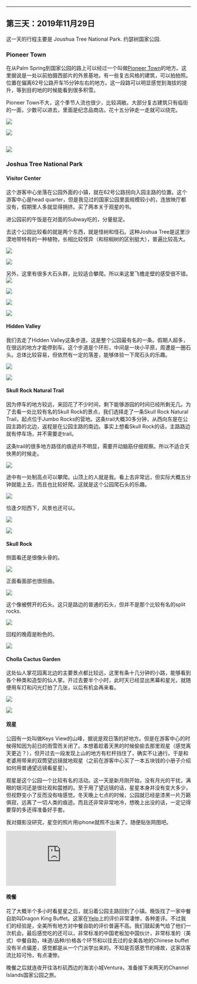 
-------------
第三天：2019年11月29日
-------------

这一天的行程主要是 Joushua Tree National Park. 约瑟树国家公园.

### Pioneer Town
在从Palm Spring到国家公园的路上可以经过一个叫做[Pioneer Town](https://www.visitcalifornia.com/attraction/pioneertown)的地方。这里据说是一处以前拍摄西部片的外景基地，有一些复古风格的建筑，可以拍拍照。位置在偏离62号公路开车15分钟左右的地方。这一段路可以明显感觉到海拔的提升，等到目的地的时候能看到很多积雪。

Pioneer Town不大，这个季节人流也很少，比较凋敝。大部分复古建筑只有临街的一面，少数可以进去，里面是纪念品商店。花十五分钟走一走就可以绕完。

![](https://lh3.googleusercontent.com/RF-Mjb0w_YwyQSBRiEvQ525Qj34rZXvz_dCNJRg2j9704y4XuHcu4lqXUfyWvPYIvQu7LKDCadPb1bRe3apYlZxtfCnerU4rmOh8CJDx01rQX9O1cue70EamMPop8kU5LH9lqqocosKCcAyoLT1Esk0e3twvmsx009uSiUa6hzIEbhc3Dky_CUm_NoiruOycGHPb1QDSPgQQHsoDvtUj9qdzCjeKazh5I_-zihwBADWbCIkW8C9sdGmyWz5RQmfOw7T6IAcQ8WQV8VVzWsyfE22zzUFv2DCw6OHHsXMGZowyju1k0Vw-i2EmcR5fmuxKEmzbP4UvVK8z1Peo0FC97695ySPk8nmiXvVFHzMzSOVOkMwZFn0uQlMB2x4ajxkLuDl3DX3xbGSuF0JX-2IUpEjUy7NMoLgI0N9Xtyt0UckDY7dBQKNjTqDcpYKvJeDo5tNFqJo9bK0yk4JA4dOQchslcJdOnErkkEQi0u6b7MMe6U3cUb6rgxRMhSakCTG920PgEn-NyROWPebqawIXlNUYq6swmS0TXhQAWP4fDMvz4emZXfDusTjkWkgf-czi3V0ebaW4EOO8ASHB3TAc5GQP-bb3q5GXe-QxC8hvSujE4o7sypgglEY1D24oC9hyIrv8KqLfxyGNrgdkrUW2jPkd_LsMHQ2GY2UTzItsFnbXdr1FTZcDlQpliHw2abjTZeSnNPbYEbBVI9Z_QnAmJEI8K3IbYkIP3ZfcDDFT-hWkae1lfg=w600)

![](https://lh3.googleusercontent.com/zUbROODuE5O2KDQ1rfqrAXrUbpbOhuax7gtjXqUxp7aAdrdSPOwaK34CcaMjkTHIHeJXLSb4VelqVTJMfxITDT4-_9eOBmRNwBC-a_KbJ2_YqT6eSCA18Ek6QGpkOfKqiQGSDpdAWz2c3wEeiWtTe19-sXNZfgZ8lRopE1kOzL1YVE8n4Ea3O2S2-vzWVG1znwL7kFjod3wQfs0Al4j3Fr5rtlQundLWPiObn1j_glVgtUNTaCCX2UtqjrcZAplnnt9bIMEi4UUD70eiErCGJWUh9JNCUTXpR-ftYYgJth0A7m93t8Tn1nEK761biPD8w8Xdr9n-mjhNdoHHImn6u41lm_rJj6Rtl4mmaoS_3N2dwiLcQarliKYtzEMAk4SpNcE576f_AKlmsZEnSv88lPTwM6U2CnUDteGxDqbnCGawWAQVKfkgauzuSfNDlmrl-zS8z7BZya7bi68lD45yFEzRJgVUWsrj0fZRgMrora_gwzHxHr4ynbdq41h5uWOU0Qupif4unPCPuNBJAdHYoVTJ7yXF-5-EEXGs-u3w8_IWIS0CHwRtP98bJAegMDiD9xt8dLicewbICV5nmlKxXpa6IC9wDrZ6BEp7QBfUjTIGcNYK2A1FJMlfTW8r3VlGbWpTqoMLfR2QWkpJdpEnfkgxjfvpLBG8Mqx6hbGqv6bAh-EaItSKawKpL6SDLGPVQj9QjVMM7kuBGMXsAzI5MRqSrp6zYHykiWwVM5ypZsCAJpCt3Q=w600)

![](https://lh3.googleusercontent.com/Q8VEU7IqDo-iDgfGHEaCE9B56wVnl_1ek_5geRrYe6iU9v-dXP6dFo-WQw47U_6Vmweu_vfxh4tfbIqq0L9UI97KuEFYASyk5KxAnkyEa6bvojLALZ8tNmFG3ZGy-BQCGsMF8AuGXaY-u5hQlqKEbI-LtOlCeWPXV6E4Kr7q7vi73F44xfv2d8UzkYUQRRaeFGA0IgPZ9H4XzSwEK5jO3vp1WT_C1NM4WnUF3-DKPr1zyEpi6ngfL8cYlwJRAh_OBE7fKj2axUj5Y_7xdyV3sm1X0nf7Hwg4ArYVbpICNbbTPxmJpA8OfUEYZ2myJd_-idQzfp2ecDBei6-ShxqGZDhzsoWMjrCiTZINH1qNZ5gWhywdv37CwSSwR91JwZ9Yp57qtbBn4-o2no0OV0bbChboTXLTN1laBcZZ2-E2OOpSjzdGKbHfJdxLUZ6AWu0NTHJ3BEFhDuvUMc1qfvFYnrTyYJ1BNflVpm4PhGdPZkCXHhxjHEiWJAH2FGLeL8ZMTvopCbgkRX-Pl7k5-QXpMM1iI0SljsH2r6OMiCnzmm4WXWraGN-eiov2LI7pbZzzPEu9VgL_C7D-xnEFjW0iOJJS5S2kZLJ-ZpUBBMIO3tkOX0DGvzjj2hqGQ_yWT5iZHFIggN6vgbu7N03RLpN2Kcn0gy902jchPs727Cxajgt0sAk6ZDeQfUAA1BPGnZIxcySKjhrkGWQzh601zcRd2uJ9hlMoLJYfWXsDDHlJohKYtd5Yog=h600)
----------
### Joshua Tree National Park

#### Visitor Center
这个游客中心坐落在公园外面的小镇，就在62号公路拐向入园主路的位置。这个游客中心是head quarter，但是我见过的国家公园里面规模较小的，连放映厅都没有，假期里人多就显得拥挤。买了两本关于观星的书。

进公园前的午饭是在对面的Subway吃的，分量挺足。

去这个公园比较看的就是两个东西，就是怪树和怪石。这种Joshua Tree是这里沙漠地带特有的一种植物，长相比较怪异（和棕榈树的区别挺大），普遍比较高大。

![](https://lh3.googleusercontent.com/kCSA3qPjBvV3BBdy2k66wlOXo83GlaeuuAk4muvbOq2oanISr0IBfzDy9bhtU9or87l7pNmHsEkv76wu1xaISFapviAmeywMwR2fCvdbAoyW49Oh5JKgX0hjldRg89qHcyXaxweVWOS6YPwhDDvDWVwtEN_36-wU1xIxeQdL8YkecY9xGFgiz5-WKp0gaRboz4PA0gF27VLwUJUV-135dG13vuJb18Hz2AxZEQtROOokkeH9-GxXlm4GIWfzXXEpv73M3LEPOgSsCDbD7-nyUxz9eyz2FAI9BNaPVctnNXlZdOw2C-pw5Yrwo-NclWB5xFO8rg19zXMfiSknqjN4IhwcH65TTllaT8hfLPw9SZLk_poIm26qtcI9GoF0ig1PF8xg7lu5JBrV56j3zfsapGHHhCjL3CIK0JJizY-UPVzE5HPUu-bQvqZfRG5TUzCROWVUWbWdLaxMywCq4kn1lNUrQ48FvyuXJd1JsfIN691j3CTuOq2zdQjRXiohSctZaHUSJN3iKkFku8ao2Rcg3bbD1zHB_I5G-YTxH4iMMlqTdMgatdHYmn3f6i36S2mxIUaA7Ndu6v9DVDhvkK_J5AjChbAFJTo2Xhu8xEoQTXdzD5LMuM97WnDPQNx50KsvK4q4GANNZnqP3YCQjyM6JdQx59TEC6lC5VifRmwmQomIiAbJzSr2Rs24HseWrcENHsB87l-4hVSplkSlrtiS5g9TQDVkWT7zD6gg-Cd7V0dFhXhGNQ=h600)

![](https://lh3.googleusercontent.com/doh73UQZVYLSg5YXMyvvUi2rA_SaBhprP79BIN03AKt6haPRNU3v4P6RHOPu2LmB9Cw2w1-uCz51jY3xHOZQfvtssuHYkE75YpKsJLoo78LAAwV49XB5ipmhLakFU5tMSuB8V5rFHuasXHB2s4dT8k3Rj4e4sP9K1MuSAoYQ1MhrREm-NAeS0iYMncBWZExaGScGbgsGYC7g9e3ZeCfZwbZPD3feuOLFc0CP-7uESmp5mr9jbCaeGKgcFmhJ0bs8UVcjw0eVymHEKTMlMFNR7m7f9gsrjfeRaLOqeAhwIfFZgdva794Tz94X08rtOBQfAkDd45SLGaFbheqsTgRjQBKMEoEmR3__oS0vMvoRRcc83gy7DRBVW1EaauVSDMp-g6ofqkVGi36e1y-zOpQayzCY_8a0gJz2TTpMxxbd2sQce9mPxAsk3drzyeoe0OB0hyw3t_vLvhwN_m_GP6ct_f5n4Y6S9fOftJ9wAAJgJBBig3zFehiJsGOh3Xydrl0GndvTI36_YWlkkseEBltMhEbsIG38Cl_nnn1koaHNpZvMn5Mp2RVdV0t9C2HOJNxnhu53tofRrB_pweSFgVd_J7GU0hCtHePDH1BL5ynRiHTshsERQzLSQC1-9E4Acqzk93k9iT_3nMRORfUinMIMgf_fK0Vtov_WdQzt5VMxN6u7b6vgsPraDDBYn0_qC0YTaSe-Cy1SeUqhxD3e3ThH7FtGC8KhrdO6c0vgJlDapwvB4A28bQ=h600)

另外，这里有很多大石头群，比较适合攀爬。所以来这里飞檐走壁的感受很不错。
![](https://lh3.googleusercontent.com/4qQpab-Qk_ll9qtnzv37KG6Z5JI-KzMrhO2f1E4_c6Pf1ROq3nl1KBvI4g8xUlA1vn-yfD3HxeEPZeAeD92Of2piT0O1OHCSsHSVabtgLrqR8SkN5odzr84YYoU_yDWPYBToBw5BcfvU5PTpJBXMT__6dhAUANWVHO_2nRuNSlRcexi-LVc3cUrkSpLvgad83VFa6816OMSRYqxKgdtB2WAHvuNneFCbd7eb-1Zrh0vr3xyhtRXXQFYGrZgQN_hng8U2p9eIAEf2PeCV6uXMzvJSLUUyP1wYJ5TcHWS3xSYEvuqai-NDakBndAR39RqsVKFFy1xgVJy3UaMiDShnPH2sHo0VWtvndOKVvF0v2wxBZkR3VFQ9EHQ30HvzY_xm1RBTQP7KLrYi0SmdR1tPoCAJ_mx5Oibq-JO3Ls4Dvg_szSstbE4TUFl8xXPK8PLr3insmxuMZywl-sJruX-ONO5IR1OYvrt4-5-LTgwxgHos39eWezQrO80feA7cH6pI_Yj5c5BsR9HP7-Om5b-qlG2kynWnpvZ4NkIoKSqUEXxwif9rtdbv9fX9TTXsRpYCNl4iMzqAaPUu-mZhEXnx-xHoJlKw-fWb1JZcDt5eLTwSVru4t3Bz3ktisBW2lLolU3VxfJoYcV0NbTISndXrI__Vzr8sTwE-6OJzVveBGKtp25zndvMxRTfC47qmJJsRlBSacfVDTN9LkIIJJE5R8mhLMEkrCB8zRDKMpuY17At_2n7Omg=w600)

![](https://lh3.googleusercontent.com/9Oz330hi5k5bHCyAOBJa6YgMbXFVn3Mu2tnaAygbGlD3L8PLRfxeifiWNxf2M1UeIPwWfq_SebLMoLRILqPflq7Hwzwghe3d1Xnavp7eoDDMG57xeGkyiVIQH89oMnkMZJUoHcqCuUe7VoAF1NjsXqgw6YnRJkV2-oIa69G4b9nGqYY8g_4oY0YH_urWAD87MGp92qASJjBvkEAk_vwhO6vj638FUFRoD2YiPlrIXm6pM5NevE_KGIhXUd4wraYjFsCCOZEF_WmDEa1QTd4CD_hss0pZ2yzUL-luwClvczTy2QsTdHy_PR7v-FQLcpuT-579FjSiIYeXHgILzOm-6IWcd6vTEJM6-0voMkm38fY7cPFocKXDLwlPw7y1DNGOE5sbueQrgtbcZ3vlztkkhpAAV8SEgHIhgsAwt8KHv7hFh2wjW1ZFd8PzwkGYoffusynUCrammOzgzv7-dSiPG7Up_gR_wFid-Z3iZb2eTmMd1Ok3uN55_Z5cPAGvSTk5-I-3pUkvPF_i8gx_1yzzoNHBlruOl9--QkcfzssS8fjCUSGveicrQmhMivSZ1lE3So0RW9Dj7NSzBgEpF2cYxFSv7A9BCqXSegZoeBqjM1YmxsAtmCWsO_H-TOHBO5RN3lozLe9epF54IrUEjEK4SRIHtlR4JYacuKisUQtnP_c2xGi1NVCHL6rsYDr03CR6zBpJ1wJlRPx4bHKJbd2DyoxD_KL7NU3nI10-XFHTCPcVCIZSAA=w600)

![](https://lh3.googleusercontent.com/k85zzKzU0DHhSS3C2mevf_Ew1G4ZF1EqMRMKCrPhNSghcDoo5HXzhsN3Jb9s1glvX5qbUPAsOoe1hhZZaBIoxgod7eLVsglaYyzJ21kZ8qh57xikn6A5DdnlmuWwvfhmR6GvscO_1OAZdhyBMFTprOHv9LHVnARjzhYpqwmMPJzRXtCiV2hB4DnpIjlYnl8VkVgY6-P5QJHz5wOxkUhf0SUUH-q_2lMzWoIIPtL1EZ1M9u6ou8xLPhC3TlYwEfm-vZntfy4EBsSYoTKq7Bwwp_YmsLq5IZKefga2Kw547di2ypyp1be3xLlBaU6CdtxFdGeeuQdJ9v_dhc-0NvvmAq6CZx1T_V6M2HIwQ7AGhHsWwdG2PmZYVWvyIjJYSzUNLLIzq-fsbIqz6GSMtNO9fBeyb16jjOfABsNR1PAwxbE2OxFMt2YSvZw8k1jTuxRFr1SWa9jq_iHhFomuZChBZCBxUQmeoPWP7j_MsTayPm8jLJOh8XBDqlRX6gZ7JzE-hAVzJyRSqscV1ZGKsp3h0LvN_6Wj2KXtlRqEMF1KQnCOvkHdpoHp4yta8p3yeHbYlX--YgNrdkV4SCxKufcD4IuWURg8yre_hxhnydVQZC9qJypXbeYI0N6G8y44xcey7Gl6Fa1uGjrQkBiIjXU_LnAzn7nMEssV2h0nHQIp0N_zf9ksc_cGrndKjr8G-yBx6xyjtJMNreoL-UBvMLjgIkiM4t9UuVV7hSdyVo-4aztiD5VQ_A=w600)

![](https://lh3.googleusercontent.com/MFxq45TDsuEzcHEOAUjmI6-Any9iohCDHWb0hxNz3gBo8YFwotq_vVQQmmFvSvSlWqyaybZutioF76NzFX1Qd3Nisxze5gO4Lkpwyg4s-xJZ3dYpwwOoiMlvkQ7S9c5PPRsd9IaCbVe1cddgnQkWV4Eh18_YWsmls9sKXW435avlmvHmJu6awdksx4PHK43ximJsVqYcnEx7w5or1gujXxp2auNeYCzcS_JMzRiu9oounm3Bk6GjAaK_dMiCt2Fi9YDMvzpj9CTTS1O8FUNpEyoanPuL7tDEv9zUMz1sXbMEu0gdnv80oyAtMt9gywNjXhgNtxuye8Exe884tXmypzksUsmSweZeRdPPrA1XdO11-k5_nF5k9McR9wMRv7BlRRQXx8s-7K8IYXtBLyOl37ZpowQ2a6lKkA4IOTWYinSc5m67a2U7ZSHxWK8MOHaXU0sbNnxH26-Ky_QPmiYLKeFUXv_VFtw-FxqXqLLxJPyg4RRHQSo7UzoUnHTFj2xwE9qwTaarN0Y79H4Zp7YDlSaUaK2HkjI7ynLkYlEDc41qovgK7zhr4bITmoLARKQTfKHs6O6FlUGS0TeuT6QeNtNImMSwuyug____CkOHiccxFFPtAo3k3VhpPFziqEC1AACnj-iSzRIeVh9keJ2V94pqhIhZNFcUD85_0uRdYG0MXez3wBQWZQJ6d7sEUNfRxOgyPHN3nJE29GwNnNEznj1rCRX3D8dtc8KWaYIjVZQTa7J3CQ=w600)

#### Hidden Valley

我们去走了Hidden Valley这条步道。这是整个公园最有名的一条。假期人超多，在很远的地方才能停到车。这个步道是个环形，中间是一块小平原，周遭是一圈石头。总体比较容易，但依然有一定的落差，能够体验一下爬石头的乐趣。

![](https://lh3.googleusercontent.com/AXeWm4ZQNw0KNLHCD9AS_CRkJ4M77Z8gTrBqN0j0C55DjGKkhiP-4Scfv2Vw4s1sQIhs2s7cIf5zizRqTkdbfbb1OIEV7HlmuXfO573upefmJBRVo535RxWIPWISJfMviVCk6PTg7qC42-18bJlL_n2ELzmvbrgoqf4EsjSe3SmvNK8v1uiji4Kg_LoEfmUYIV36ujs8lwX-f-g9JBgc4E6oDWQWe9Ky5MKRQzWV6zwA-pqf8KeKTDd__jk-2_PaPpHAa-L04ld9UjLOCpyY5tBmBss6R4CjupcTKJpUVJ1pgvXE39nb_h7G_2r_ijpyIn08Zh2yCASW2Wb5ap4SZYc2h7sxTZAolsMffkBN6ShaqHZBdjODXmBsjyY4AiniahUMeQ-Q0lyrm4jjA2rvtAqlo-bEC2PFk_dvT9qGkXqMlhcesOYlzf0W5rZ9ZMzVn66yQBCdFigkmAddxczM4aYA_gSmCdnSLW7ky5i1HidX4zaHHKCu0vlXNAry6oon4SDGuHwlFonDIsUTAdQa-rReHkxpohGu9g_rwWhXixtdYLFNPtONb8w3j9vvLUYuK8Sbh1o1YygXpYjpVGZFhc1hfwiPxOHAduiJc6X6NaAWNXQOVGtWR6B-HrUlmNAVqUSfs3sXr6rVQS7FRCskFBg8OVx4XBTHZQW_RgmONyYqwy2S77roqRfAJAhpjhWqAuVR22zoCoX_LLTOg3YcsPYEqtmsUtalapd-rF3y_EhOiNijRQ=w600)

![](https://lh3.googleusercontent.com/yZsVef-Wlqj2-JQfhICld_aTvGQIyiOuK3uI5B5DfRytkJWgwl0v2MLrvMjTOXlB2NFLuzuNfUGEnmKqix-JQag7wBTiM1PPag7PqjOpzq6dUYTJcC0H5L2qLTtga5QJ5KfOIKXZIb-PF8HxCasnok6PVjGrdW2UJ5qIYjLKfA_itOnIZZ53oasH4k85JBmPVNljcIlDsYQ0zerXYgGYH-5nS25U4tUYHmAHR-YS3q6_I2k2gNN7ZZqutOWIIUR9RrwI8FVBs-HOc6dWecwbcsfLNyIB5vbduAoRPkP89t_BBkwHDn6lK_q30RMDO5WYwyxrhzsbHguWO_5nvqI7WgxrSCp7YyWgx5VClYZtK5EQ2kNKFISYVUR8jfoJcrUfdC_1o4wZu02NSa3TFiY77EHwkCk5_4iNz70v9GHlR24VD6Ao3P0HkRklpsBDET1HDL0xirVwNdeK8U7d9DGxoo6Uux_PMbxI1NJecNZiPUAVufXRFpIRU6o4MrOg7xt6rvusjlWYIHenIMOz7umvUwb9hEtNOfCdAt5QWA8bZkRMB-teCTHQyNKeqVG1DpSeWuE6KJ7tdBNI5qAzerJ7ioHSvHXdSRMpOG9Ed9vnjqj5PfJhHr68mzDiSLv_FgJXapLQB63ecm2RrhEWKzwJh1QXBtEl-ZuCqJ17aDs7VJvJHPmWPgKp9gOWHyuzI96kJqRdb2Cibo_YnMqvl0dzVRh1nAP1Z2TvyO_zurRGEVlz7OephA=w600)

#### Skull Rock Natural Trail
因为停车的地方较远，来回花了不少时间，剩下能够游园的时间已经所剩无几。为了去看一处比较有名的Skull Rock的景点，我们选择走了一条Skull Rock Natural Trail，起点位于Jumbo Rocks的营地。这条trail大概30多分钟，从西向东是在公园主路的北边，返程是在公园主路的南边。事实上想看Skull Rock的话，主路路边就有停车场，并不需要走trail。

这条trail的很多地方路径的痕迹并不明显，需要开动脑筋仔细观察。所以不适合天快黑的时候走。

![](https://lh3.googleusercontent.com/xX85s2XBaWoWdUjTpbzwb7NQl64wO7nQwgQgeuOJG9S6MtI1W19YmGukkkQFBPBrBoyEUs8ylWtnExDbbqR3yf9dS4e8wmysfD5TvWHg0P7HmWHxxUmtpi9PiqVg-otI8ynPVeYMf97fVUIPjleaFaUFXWfeF6rB5QqgMRHVLIH_84DYH-0mMuNmZo_UlmlMAqakNTgAI77gmb8mMf2eaF_pgtRGxGEKBjtEKn0F_Fk6HoDiOfLvNApOJXr5W9kC_fcd4eDAt4MlVDSXR1eIR7kciEiIq4OAw8kUs57B7jVyHQ16ojPQhGJ3tY7RPbaLXpfS9QHcKSpHhL1LFbN0iru9stweyOEN9yQJNiVJ7N_H17syzIRsIoDGZ7KRrF1zc3BQsbjYajaYIu9hgCpOmomD6rT3Ndt_muUDJlV3TWhpbWLk4dbWgFvWD3anMmEMWud1Wn-6bDN2tp1KIALAMR3HKvhwX5uAUn27yRAtOz4EcRmC2zSl58ZuHWQ6vfv7QghgZRGTv2BJfgiU1-F2zdjU5zbZQKC-6GrXImbOoA50acurdGuwVxmquLfc3VhQhl6Y6eOkLPjJhv_TSJOn9Fi-k-UdLWQr2AfJ5FzVL_icTSWBWye84H8w5kJrE3AMo2zpRtarZpw1N9Hz7zWTZz4_yindTnDsDd1qDZKTfgk62iy2rBZBxEA6=h400)

途中有一处制高点可以攀爬。山顶上的人就是我。看上去非常远，但实际大概五分钟就能上去，而且也比较好爬。这就是这个公园爬石头的乐趣。

![](https://lh3.googleusercontent.com/er7RALW-qZ_NF9_na594_GBXsYcOLPFUyhEjz4PJfk7ht8EODm5jhW8oEO8IQ8XJN9mFMJnhJ8urL7fQZZzVCQOEVGqRaBsL0WgI5EOTMCpFrfrP1bw_v5EJ5hoCybs3Phhwsrokx65l2qr1It85tmv74uDyMBJS-iVoosyI98FcE5IJfn9IrjoTAMunIq465QBTUNBfMOMZ7nd-QvxW3I1h3L5HNJRbG3YCIdK99zFhnE-HsjhjuzKE-Wyco3KZQSz1u-G1x3EoQloWnzC-vaviwfLgGNk90itAxGwGeRHH8UhJj2ry868o09viRc01AIdVCedbzy9OVyNK5IkZFf0X-Vr3IZKinrOrMpqxC3_VgSr4Jism8b5T4fd1tozXQG_vQ6dZZtqpvjeWT5Ca5qNEJXoeHHf7a5AwE1b3a-XD9Xm1yyKqyJlnZy7_Zt2gRR06UuptwO4f66uUTE9R6hXBy6vJewFkCVvhcRIvcVRkUV0XQ-pL0Gm4hpdH2JsyheI8ABULXOnXFB2myxjxAEzvgnkMqaoO5GedNQ8ZjsWNCjrCo-cA-KkoPDFlXYD4zNJWer7OhtO7GxBY8FAhCkHH5NiZ2MJ-r3ls6G6rmQ7qZ-tidOvelnXGDPCwiibbDo8elyyrlCKxXsnUj42uctUTkmNdbzNrgxcLTQCpastxtk2jFwMHxvuRV_TVOd6EYJ7bZ67ZzXHrS2M3uVPjEKymAiYqc9JaXbPHx3mTlZqe1SIJpg=h600)

恰逢夕阳西下，风景也还可以。

![](https://lh3.googleusercontent.com/Nh4rTanZPuOV8zdpeN2KnI-J8tR8RLaMqdY-isKxlRcKofGIvDhbccbpOhjlmXKrxCQ3LBvD0rXRRv1cyLXVOnQvRYlaxCU1_EBzaru9jyA0Df06ucXgCKFmRZMvlnZKjevsP-Vknq82iUsGxHjydn8MRq4FIg6OiWM9hd2uTW2ABJ9vorbFS9i_2h6vLtuetN84zuzJZGHFFO72H5MbE4BXnTWB7FihZ91H4VvLwT9GO72qC6TWCSlmHVf1p-KRTTmRh93ifjrmi2jZz50sf4S3Q2kXVaxywJJ-SP3tnC5gvMxY3PMnelnuYPSKdUfQDaUy0bS86cH4ZfolLzU9XgSMnsuNeMtbjg0UGEaytgRBxdAFpF0LY1SpAi3dqQZCfh_xUTvvEo9FUIYQSAZm_1UsbDFfasCHkvZ8WF4Doc-vq5k8OUG9BivWy6bMkgwW68P5G-2UWfZ6bJWUYnShI_2NLPmqWXHxdZVH3EsXfs-dOAyCGUSYFxqzbml3AMgLhc04U0wI3-ZxhrywQ1gcM-mLtfLKbN3gXHV-474KVL3ESUcZ7uBxq7M6VlbbfvLLE5EzUZjlysd8lHFmeqnfX4MjAFv_N75J3osHHqF76u7o5vQgTi6RYsBaXePNnoCMmiHUkUAkiKrDMq8c_nWKbjwcg-Kz1czjSnzpLYg16C2wCFc0uZVRsXqtGurwqllCR-lrdTCRXUZ_BsJAKP6s8O0ct74dlH9BfQ1LaVZIl93HiS0oRg=h500)

![](https://lh3.googleusercontent.com/W1DB7e5yXKmx8F7NIbHeo6IPGJ8xltFFFVzNAhHXABOqB1PfK7X3cVDoWYn84WUqV7iapsmOeYsKBomiaY_3nke44353Or39MpWwndCbTLyZ8qtrCB2xRZS5GaF3xmn7Z7KJxFncFI0fc6oLcuSzF7oLwyBmfiZY5vuEVdv0wR6EiCL-5OXEO25GZyActcBqwX5byU1owvZMrZqumieGNn2oAWEowdZlIUHtJi_vfgzMCRVFdxgseJ4mBgVDHYLrWkc6T0l3WM2G9_4lAh7HXkZ0MjsDrqRNPY9TtnbH3OkTCoPTuJLbFH79gvDhu3CBY6RN-ZdCKKrZSPuUm3V6F7uitPHXR9bwe6sk6hngz20l8k_1ScBja97Z7pDN6TFBIXbs0shUnVNKQA2fIuthD21QL7KwRy_bqPU0OWmpHyAg0rISie8UNBxd81f9yCgf9KARWyGFKdoKmDO0NAk_wPkgz5Ezq9GiFSaCZ1OGVSX7NyfmAj_Lti7Bv96jSXz_s8o1pwl8h6MOUv55STZY676rJFU-El_in4ISDpyEkzwYIpRK6NpbtZUeK2lp3cDEKdZ35jnoUf2XIVPOB6DQSReF4fOG-RNvfIe93B9qaaVbPjsueRa5V3mV9V2DD_armTs0_XsB3xcUZLRft14DO5hYHhsIp-m7w100IwWSD3Skc0fMFXDlBeKwVCk-T0HYi_XRvymvN5trKpjvIX8JGvpePH6wdhCe50LadnbeSZHxrtYqIA=w600)

#### Skull Rock
侧面看还是很像头骨的。

![](https://lh3.googleusercontent.com/BBO0I9bp--NO02xofcEvZdI84Nslh4u4Pnedz2yC95fPKGiyUGzmsEtPCDza33zU82_MDm6hYHoXsi50jyQ-Xy76pZQkumm91pIV_BZiOEkrq_4CAmDnYVLN3PNZjIinQoiR2tx9KI4br8KelaUhm58kQSY33ukGiveTfT7qbGcoEnenMYaCbgpeB1BfSUV3gx-az3cjvHk1lMCF2fF79ZETwGE5ENscONhJw1YK_RcoHlRls6Vax__xoEtLnO4DglDLDjtRCWBi8kW8VYIDeNogCFZZpLZmneHMCe21scbw3hnTk1PkyOVD1ZcCpS20h_mobf96vO8mCnqBuXWeNyXJS2zVnH84aJFrQCeR23pLFTd7ZlvgaS6vuOBBsUrsoLTeU_R-oGAWJyA8Uv3b1hcl4MEbaN1Sqy_a1Al69Eb4MMwcGTfQBrsPnIxpM4oZucTnddX--lVtAEOtZWxPXIHFa6fZPS1HtJtW4NROhVGvYA0vwLAxhx-uUXXOz0N2YiPGWWRaShnE6mvFXazIm29T7xz-DisRrmqLgv1wTmrfRS6BnVd8jyWhpKSdpWsGFYLgKW4p0Ib7XBuUq0lX2BOFPQH2LSH-GrdNmqdJNgP_Sq-2mXKJG4y8UG6JyY1rzQ-EDc_7K6a8p2NqrPEIbRZfwVn2c6sRpUHBtm5TnfSHEDzMucV418eAhG4MYBoWbvcLRJnTgqF-SPSi3LveLflvWBI-m5urpMSZqqwt5DJDsND5oQ=h600)

正面看面部也很扭曲。

![](https://lh3.googleusercontent.com/w0nm9dpVg1gtxns-E1p3-1XE7a8OsdtTNiXY5KWP1Aj5WwVw7QNpMzcrKV6Mz6v-sdlTIhammYOavAQApjGjfT0cDvPFsPdH-scLyv6TqMkHiRQjIEunl00ILxAfs4n_9R-sdHmHziiAv9Mvp4Jgxwa8Ieliv1zaKF0vkOusSZ4Gj5puzDMybqlZGIiDb2xRkP2IL9n6dUobA_JEO6Ewd8fRM3UpHwIklod7wijT8KwTvFnuQqZiqUWuMsPSFjoNMd6TpWHksqwBq0tF9FZYzax7wuizprQ9ixqQe7PrJh3nA0kCAMcqrVj4N-1W2NEtERuEwKudAAe59_tshM9KBFUuPBtphasI3MJd0B9klwYfRH5q45K1EKXwZmivSJ3rVZktxitKI0FbnNkQSY6EJkxG7rHbx2sKEP26qntkJvAunkqaZiHFaDr-ttxUyPTtyPbUaNHOqRTkXwhZ-pl9qseQtPLQ2cvBeftpU8JrfWPCrSzGekHdS6jGT6RuAQg9mBh0j0B-5k6Q1NxXa9G3-aYyjR48zGTOpIzYoLcZ_6pgCZfw8nAYrlvOQvUGkOcdTZ2hBxU7cQi6Wr8rbYRZ-JeMmDqPcEukXsMobim8ebdG9YZgS2l2_3c-_ZmBF_eWaeavg2fEJ52tr9q-FtIAi2y3SCbZ3X-oHeNyG5wjoEugN7ILi4VB_rV_RvSzidfdpUG4YimXhK5UN4wcoibmTEMy_Y7mAZqAQEs0dspraNLTB3O3UQ=h600)

这个像被劈开的石头。这只是路边的普通的石头，但并不是那个比较有名的split rocks.

![](https://lh3.googleusercontent.com/QNSr3PKlxzcbNy7qoPgo7QlEkqiuTbxftWGZsy3wwlgYBgqWZ5n0QjUIMvPeddMZr-12PKT5UmJXgxgEsBjx2uESX2Zyu1XZPEGox7ngWDK16hYNPUojc1HmdNLI058eiNIrhbCDsB0vdJzrRcyrIrqoK_wADkMyUewl1JkdeeG_aMEWSsp61RVedSQ5sp1pLWiuUecKPYwHHVvU5wLx1Cy4q8fmSzHfN2nJSEZtRdH_w7i-iev7gxKT97bX8ASu_qZcYlviA0oik8zsSICdZI0kjkjgCT3Z1Q4i8zvlg-2jBdJYXYio53OlA8IpNdbV5YKU2Ft8wTl912pUEbYpu6u6qlMQGHZc8MKWQDAjRpWhd9NUTehU2wJ6UW-80CqF7lHaWMu9hPvtdmS3eovKaBE8wq4dZ6AXOH2yP3nFdTW881fnEjI0dPC8ZU10bZFPU8qX22CZA6JQdRI0rQxCgV-lNKs7UgBNbams-dJWOQ3Buqc8ci1JRgbOTLi536_0ezooV02ur7S97y30xHvb-ijXauRV9LAAJdURAZY2HY46s5W2IwjzaxjMJFvP30K-8MiD-3G9MJwFuZmfEw-vLPkxjFVG1nNhkrkipouzz-ISAmtbaxoeDcfh2rf3Hycnr_-zYjdZAOwi8QYjh93SZkA7Qlso2OCjd18wXQNgYgY99jXnNvkH2Kr7HwtciUOVoV19x9CEpZ-QO5ZYvp8B_7Xsm2Y-BxaKoPGGjpfGxoiMMMAndw=h600)

回程的晚霞是粉色的。

![](https://lh3.googleusercontent.com/WpLj7ZogJSkpluPDvaHBs_HxvBQohryl2EAmSBPYw922Mw4DBQGuOqhXCIYwKFHX-Y2XJhAnv9QuZOW82Ay8T2u-7GrINbY96d3wDqU_XqIKwj3zKvb8aorPLEHnoorjtlvrgdfps2b_S19MCgC1SuMAxZP1c_LtXD9qzErOOPx8eO5OJvtmatdx2o3i0790d1dJ8XUQqDsDn8YiodXu1kAXwdObErFTIwI5Bwmu207qhpl8l37sS9Oy2EoLGQj4-2dDGjsI04fM7MyugE9Y_kOhH2NjTxsnN8UTX0OOXQyml2wGbs0YVQ9Pb-MJdALWbzcADwd6CentD0OzNwY_LJDrvrca6waAVYwbTNIyE40mTyvMPUvsaHeG9jbxIVs8A1t1UHrLYZqtYjL22ZUXCzpzCPJNk3WAgI-oAVNITSojzRdFXgN7y-b26bRz8dxLYXny5NTQDr10ONdrVLP2TalyCMeerIpeUZwSQ_SS8jUzv_lfPlUiXt8Mb0mcaFR7hOsUALhI2DSSJqAk5W3DH_0FEZHoAai7DFx5nWcldTPOoZSehJ60_OaAttYyX_ZKJH3JyhkjfC9YKOwAuzecnMal1n76amyNp3hFtCyFfdaZD0e2757CCFSJG0zOtAvl1IkikZsvwrBCw-ZpzF7VjrZrRbQcN39gx0CuW-0Pd9OlJjyVg81GDRVSy9fI1ymTpZpRnVVqi_Nn7bze6PfF1C9qRR40xOxA4nunIT99xViHoWyqow=w600)

#### Cholla Cactus Garden
这处仙人掌花园离北边的主要景点都比较远，这里有条十几分钟的小路，能够看到各个种类和造型的仙人掌。开过去要半个小时，此时天已经显出黑幕和星光，就随便用车灯和闪光灯拍了几张，以后有机会再来看。

![](https://lh3.googleusercontent.com/5xYhxXf_HMake934jn43DPQJH-khN2EzZwOu5AuKfwzIFhiXrdrYszLtRKERBMSxoqeAsI4Pv4A662-GhIc-zNf_uIQG92mL6iTWCqqaDXsxsAPG9ztCKlQd0ZoarbL32LFCzRqD3ZdBGprz3-10XzOxcDGhdbZunZroilbxMHK6nxXxf7CIolbGswfvreiClSQHRrrGqi84hJE9DO9fa9Y1F1VUlFgtyU47Mn9zxL1hjC0RObQ2WsOkfBJaa87zPKaTGb7W6QD5S1YeKuKQCqwdg50db2zUOUKJFFIcCiH9qOWxATT8hEeVhFzxYcVRC3RqXRJyeo-JXuSO3v8GJkgIOLdMppXyCdjIxW4QAdihSuPJ0hH_PXnsk3j_H1kPWUA6nVQlboy628lnZvhcHM6GKvkC6R86aRUmzkuYg0b7AtUyko6UCM1NVt0SdC2GYkFUKaCpMWKOr1J-Y4q65d3EPOpG-o_M5qJpuj22BM7ZAgetcwEQKiwM8qDAnt8hivxOuqytrxth9EogVB8wQCuZxm5lVbMPQVLiGGzsAZMfZQHCIIUfqsrli1L2fcNDBudcOtlYReFuvYKGs4o8cbahpCV283_NDnzoYdPnGh10Y89Gdt621dGdSo8MWPT-ZW3aDsQRMjV1s8CgYqmaJc7Qwm6jZx9b6MMHdMKnbFdqwBER7M6LjQmwd_bOnPDN7U3XZ3NxpGbqXYyeyLbSCS22J7xNCOKNTzmrKni4RDTZASujxg=h600)

![](https://lh3.googleusercontent.com/Zi0H47bD-dIQ16LHBGG8Pxru8TiRImhPh-6yewx7-uVo6o9NKc2ux6onz6AYhNkWk7T6C9WOMgLjt4jLwoP_ASjURLqsb_vbqiNfZhKEF8lCW9LPpOj3qMfyMWQax68gEwrLK14dy5Qvi9RmL0toW6VssGxniJhJE_6kPRZXf2XJFxUdJfybeXkVU7pmpixKgrM47FeXeZY8GSBrpqjZE15nBN3BLXXOyYrA6R8iTlDmiWaqlnTcSuIPndQDKTFH_Al8-qiPdWS5Aa6cgqs4vdprYVJDnPtNbVJakRma0iCq34q8l6psINFFmnGUevRbHkVln5AkUsykYq6uKnEfx_fkOUKEA7DIuSNDHJOLyoWZcCRyKwJISqSB1zYvbBaFC7SLHb9lkgpgSrv4EfZmFybyV7jiBwPD0zIg3i9DjsVreiC7xeot_sBSmapTiyeERPYDIgvKuU9gsAQs-pvPN_QhDeBPs7nUL_GAREtsY0BEXEHlAQyvoLgrg4ese__UcBTJVXmvuhYHq80783yVGXku6ptdFIqRcCRktEQnnAW7linqF8mAc6j56B_ly-j955hp_eRquuY-gh1sjTeABWdofJGiBjyGxJziZ8JJiEggucsmbz8aM5yMMqb5JWpqvA1R_dLoVKRMscpRD5vreLcp3gYjuBSNdYDVTggwM46R3DQ5H-hlY6WVS6u2YHif0Yu52Kv5YhwmxKim720k4xRYddA8Ji06ioFBgDwcbmwLxKDJCA=h600)

#### 观星
公园有一处叫做Keys View的山峰，据说是观日落的好地方。但是在游客中心的时候得知因为前日的雨雪而关闭了。本想着趁着天黑的时候偷偷去那里观星（感觉离天更近？），但开过去一段发现上山的地方有栏杆挡住了，确实不让通行。于是和老婆用带来的双筒望远镜就地观星（之前在游客中心买了一本五块钱的小册子介绍如何用普通望远镜看星星）。

观星是这个公园一个比较有名的活动。这一天是新月刚开始，没有月光的干扰，满眼的银河还是很壮观和震撼的。至于用了望远镜的话，星星本身并没有变大多少，但视野变小了反而没有啥感觉。冬天晚上七点的时候，公园就已经是漆黑一片万籁俱寂，远离了一切人类的痕迹。而且还非常非常地冷，想晚上出没的话，一定记得要穿的多还得准备好手套。

我对摄影没研究，星空的照片用iphone就照不出来了。随便贴张网图吧。

![](http://www.meilvtong.com/attachment.php?aid=MTU2ODl8MDBlMmFhNzd8MTU3OTc2OTM5NXw4Yjljd3JhRFBQYnR5RWdRRi9oeHZLd1NrMytTYng0ZWpndzQ0RFUxa01IektoSQ%3D%3D&noupdate=yes)

#### 晚餐

花了大概半个多小时看星星之后，就沿着公园主路回到了小镇。晚饭找了一家中餐自助叫Dragon King Buffet。这家在[Yelp](https://www.yelp.com/biz/dragon-king-buffet-yucca-valley)上的评价非常凄惨，各种差评。不过我们的经验是，全美所有地方对中餐自助的评价普遍不高。我们鼓起勇气给了他们一次机会。最后感觉吃的还可以，非常标准的中国老板加中国伙计，非常标准的（美式）中餐自助，味道/品种/价格各个环节和以往去过的全美各地的Chinese buffet没有半点偏差，感觉都是从一个门派学出来的。不知是否感恩节的缘故，这家店客流比较可怜，有点凄惨。

晚餐之后就连夜开往洛杉矶西边的海滨小城Ventura，准备接下来两天的Channel Islands国家公园之旅。
